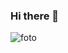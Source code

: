 ### Hi there 👋

<!--
**fatalizada/fatalizada** is a ✨ _special_ ✨ repository because its `README.md` (this file) appears on your GitHub profile.

Here are some ideas to get you started:

- 🔭 I’m currently working on ...
- 🌱 I’m currently learning ...
- 👯 I’m looking to collaborate on ...
- 🤔 I’m looking for help with ...
- 💬 Ask me about ...
- 📫 How to reach me: ...
- 😄 Pronouns: ...
- ⚡ Fun fact: ...
-->
![foto](https://dochub.com/olyamed-91/gYzM7mBwDd94N65wqJ6EoO/planets-12491759-jpg?gdiExists=1pCduY5s7wC0DOa3HsC3YiBRYxnI6er5w)